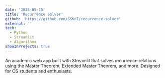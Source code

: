 ```yaml
---
date: '2025-05-15'
title: 'Recurrence Solver'
github: 'https://github.com/SSKnT/recurrence-solver'
external: ''
tech:
  - Python
  - Streamlit
  - Algorithms
showInProjects: true
---
```


An academic web app built with Streamlit that solves recurrence relations using the Master Theorem, Extended Master Theorem, and more. Designed for CS students and enthusiasts.
